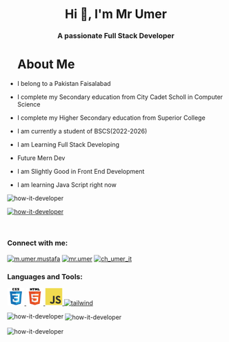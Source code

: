 <h1 align="center">Hi 👋, I'm Mr Umer</h1>
<h3 align="center">A passionate Full Stack Developer</h3>
<ul>
  <h1>About Me</h1>
  <li>
<p>I belong to a Pakistan Faisalabad </p> </li>
  <li>
<p>I complete my Secondary education from City Cadet Scholl in Computer Science</p></li>
<li><p>I complete my Higher Secondary  education from Superior College </p></li>
<li><p>I am currently a student of BSCS(2022-2026)</p></li>
<li><p>I am Learning Full Stack Developing</p></li>
<li><p>Future Mern Dev</p></li>
<li><p>I am Slightly Good in Front End Development</p></li>
<li><p>I am learning Java Script right now </p></li>
   
</ul>

<p align="left"> <img src="https://komarev.com/ghpvc/?username=how-it-developer&label=Profile%20views&color=0e75b6&style=flat" alt="how-it-developer" /> </p>

<p align="left"> <a href="https://github.com/ryo-ma/github-profile-trophy"><img src="https://github-profile-trophy.vercel.app/?username=how-it-developer" alt="how-it-developer" /></a> </p>

<p align="left"> <a href="https://twitter.com/" target="blank"><img src="https://img.shields.io/twitter/follow/?logo=twitter&style=for-the-badge" alt="" /></a> </p>

<h3 align="left">Connect with me:</h3>
<p align="left">
<a href="https://linkedin.com/in/m.umer.mustafa" target="blank"><img align="center" src="https://raw.githubusercontent.com/rahuldkjain/github-profile-readme-generator/master/src/images/icons/Social/linked-in-alt.svg" alt="m.umer.mustafa" height="30" width="40" /></a>
<a href="https://fb.com/mr.umer" target="blank"><img align="center" src="https://raw.githubusercontent.com/rahuldkjain/github-profile-readme-generator/master/src/images/icons/Social/facebook.svg" alt="mr.umer" height="30" width="40" /></a>
<a href="https://instagram.com/ch_umer_it" target="blank"><img align="center" src="https://raw.githubusercontent.com/rahuldkjain/github-profile-readme-generator/master/src/images/icons/Social/instagram.svg" alt="ch_umer_it" height="30" width="40" /></a>
</p>
<div justify-content = "space-around" >
<h3 align="left">Languages and Tools:</h3>
<p align="left"> <a href="https://www.w3schools.com/css/" target="_blank" rel="noreferrer"> <img src="https://raw.githubusercontent.com/devicons/devicon/master/icons/css3/css3-original-wordmark.svg" alt="css3" width="40" height="40"/> </a> <a href="https://www.w3.org/html/" target="_blank" rel="noreferrer"> <img src="https://raw.githubusercontent.com/devicons/devicon/master/icons/html5/html5-original-wordmark.svg" alt="html5" width="40" height="40"/> </a> <a href="https://developer.mozilla.org/en-US/docs/Web/JavaScript" target="_blank" rel="noreferrer"> <img src="https://raw.githubusercontent.com/devicons/devicon/master/icons/javascript/javascript-original.svg" alt="javascript" width="40" height="40"/> </a> <a href="https://tailwindcss.com/" target="_blank" rel="noreferrer"> <img src="https://www.vectorlogo.zone/logos/tailwindcss/tailwindcss-icon.svg" alt="tailwind" width="40" height="40"/> </a> </p>
</div>
<p><img align="left" src="https://github-readme-stats.vercel.app/api/top-langs?username=how-it-developer&show_icons=true&locale=en&layout=compact" alt="how-it-developer" /></p>

<p>&nbsp;<img align="center" src="https://github-readme-stats.vercel.app/api?username=how-it-developer&show_icons=true&locale=en" alt="how-it-developer" /></p>

<p><img align="center" src="https://github-readme-streak-stats.herokuapp.com/?user=how-it-developer&" alt="how-it-developer" /></p>
